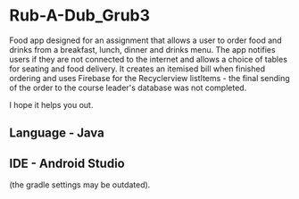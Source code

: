 # Rub-A-Dub_Grub3
Food app designed for an assignment that allows a user to order food and drinks from a breakfast, lunch, dinner and drinks menu.
The app notifies users if they are not connected to the internet and allows a choice of tables for seating and food delivery.
It creates an itemised bill when finished ordering and uses Firebase for the Recyclerview listItems - the final sending of the order 
to the course leader's database was not completed.

I hope it helps you out.

## Language - Java

## IDE - Android Studio

(the gradle settings may be outdated).
